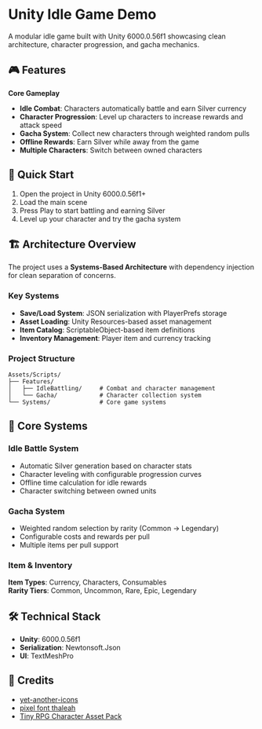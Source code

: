 # Unity Idle Game Demo

A modular idle game built with Unity 6000.0.56f1 showcasing clean architecture, character progression, and gacha mechanics.

## 🎮 Features

**Core Gameplay**
- **Idle Combat**: Characters automatically battle and earn Silver currency
- **Character Progression**: Level up characters to increase rewards and attack speed
- **Gacha System**: Collect new characters through weighted random pulls
- **Offline Rewards**: Earn Silver while away from the game
- **Multiple Characters**: Switch between owned characters

## 🚀 Quick Start

1. Open the project in Unity 6000.0.56f1+
2. Load the main scene
3. Press Play to start battling and earning Silver
4. Level up your character and try the gacha system

## 🏗️ Architecture Overview

The project uses a **Systems-Based Architecture** with dependency injection for clean separation of concerns.

### Key Systems
- **Save/Load System**: JSON serialization with PlayerPrefs storage
- **Asset Loading**: Unity Resources-based asset management
- **Item Catalog**: ScriptableObject-based item definitions
- **Inventory Management**: Player item and currency tracking

### Project Structure
```
Assets/Scripts/
├── Features/
│   ├── IdleBattling/     # Combat and character management
│   └── Gacha/            # Character collection system
└── Systems/              # Core game systems
```

## 🎯 Core Systems

### Idle Battle System
- Automatic Silver generation based on character stats
- Character leveling with configurable progression curves
- Offline time calculation for idle rewards
- Character switching between owned units

### Gacha System
- Weighted random selection by rarity (Common → Legendary)
- Configurable costs and rewards per pull
- Multiple items per pull support

### Item & Inventory
**Item Types**: Currency, Characters, Consumables  
**Rarity Tiers**: Common, Uncommon, Rare, Epic, Legendary

## 🛠️ Technical Stack

- **Unity**: 6000.0.56f1
- **Serialization**: Newtonsoft.Json
- **UI**: TextMeshPro

## 📝 Credits

- [yet-another-icons](https://prinbles.itch.io/yet-another-icons)
- [pixel font thaleah](https://tinyworlds.itch.io/free-pixel-font-thaleah)
- [Tiny RPG Character Asset Pack](https://zerie.itch.io/tiny-rpg-character-asset-pack)